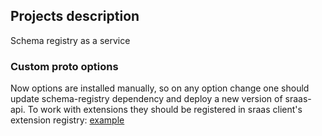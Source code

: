 ## Projects description

Schema registry as a service

### Custom proto options

Now options are installed manually, so on any option change one should update schema-registry dependency and deploy a new version of sraas-api.
To work with extensions they should be registered in sraas client's extension registry: [example](../broker/core/src/main/scala/ru/yandex/vertis/broker/sraas/source/BrokerSraasSchemaCache.scala)
